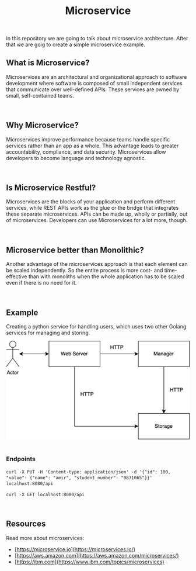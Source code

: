 <h1 align="center">
    Microservice
</h1>

<br />

In this repository we are going to talk about microservice architecture. After that we are goig
to create a simple microservice example.

## What is Microservice?

Microservices are an architectural and organizational approach to software development
where software is composed of small independent services that communicate over well-defined APIs.
These services are owned by small, self-contained teams.

<br />

## Why Microservice?

Microservices improve performance because teams handle specific services rather 
than an app as a whole. This advantage leads to greater accountability, compliance, 
and data security. Microservices allow developers to become language and technology agnostic.

<br />

## Is Microservice Restful?

Microservices are the blocks of your application and perform different services, 
while REST APIs work as the glue or the bridge that integrates these separate microservices. 
APIs can be made up, wholly or partially, out of microservices. 
Developers can use Microservices for a lot more, though.

<br />

## Microservice better than Monolithic?

Another advantage of the microservices approach is that each element can be 
scaled independently. So the entire process is more cost- and 
time-effective than with monoliths when the whole application has 
to be scaled even if there is no need for it.

<br />

## Example

Creating a python service for handling users, which uses two other Golang services for managing and storing.

<div align="center">
    <img src="assets/diagram.png" />
</div>

<br />

### Endpoints

```shell
curl -X PUT -H 'Content-type: application/json' -d '{"id": 100, "value": {"name": "amir", "student_number": "9831065"}}' localhost:8080/api
```

```shell
curl -X GET localhost:8080/api
```

<br />

## Resources

Read more about microservices:

- [https://microservice.io](https://microservices.io/)
- [https://aws.amazon.com](https://aws.amazon.com/microservices/)
- [https://ibm.com](https://www.ibm.com/topics/microservices)
